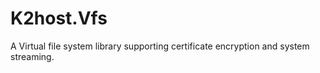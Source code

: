 
# K2host.Vfs

A Virtual file system library supporting certificate encryption and system streaming.
